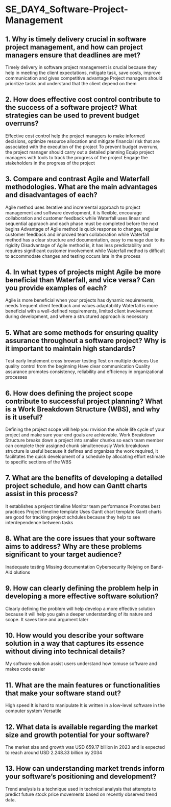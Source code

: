 # SE_DAY4_Software-Project-Management
## 1. Why is timely delivery crucial in software project management, and how can project managers ensure that deadlines are met?
Timely delivery in software project management is crucial because they help in meeting the client expectations, mitigate task, save costs, improve communication and gives competitive advantage
Project managers should prioritize tasks and understand that the client depend on them

## 2. How does effective cost control contribute to the success of a software project? What strategies can be used to prevent budget overruns?
Effective cost control help the project managers to make informed decisions, optimize resource allocation and mitigate financial risk that are associated with the execution of the project 
To prevent budget overruns, the project manager should carry out a detailed planning
Equip project managers with tools  to track the progress of the project
Engage the stakeholders in the progress of the project

## 3. Compare and contrast Agile and Waterfall methodologies. What are the main advantages and disadvantages of each?
Agile method uses iterative and incremental approach to project management and software development, it is flexible, encourage collaboration and customer feedback while Waterfall uses linear and sequential appraoch and each phase must be completed before the next begins
Advantage of Agile method is quick response to changes, regular customer feedback and improved team collaboration  while Waterfall method has a clear structure and documentation, easy to manage due to its rigidity
Disadvantage of Agile method is, it has less predictability and requires significant customer involvement while Waterfall method is difficult to accommodate changes and testing occurs late in the process

## 4. In what types of projects might Agile be more beneficial than Waterfall, and vice versa? Can you provide examples of each?
Agile is more beneficial when your projects has dynamic requirements, needs frequent client feedback and values adaptability
Waterfall is more beneficial with a well-defined requirements, limited client involvement during development, and where a structured approach is necessary 

## 5. What are some methods for ensuring quality assurance throughout a software project? Why is it important to maintain high standards?
Test early
Implement cross browser testing
Test on multiple devices
Use quality control from the beginning
Have clear communication
Quality assurance promotes consistency, reliability and efficiency in organizational processes

## 6. How does defining the project scope contribute to successful project planning? What is a Work Breakdown Structure (WBS), and why is it useful?
Defining the project scope will help you rnvision the whole life cycle of your project and make sure your end goals are achievable.
Work Breakdown Structure breaks down a project into smaller chunks so each team member can complete their assigned chunk simulteneously 
Work breakdown structure is useful because it defines and organizes the work required, it facilitates the quick development of a schedule by allocating effort estimate to specific sections of the WBS

## 7. What are the benefits of developing a detailed project schedule, and how can Gantt charts assist in this process?
It establishes a project timeline
Monitor team performance
Promotes best practices
Project timeline template
Uses Gantt chart template
Gantt charts are good for tracking project schdules because they help to see interdependence between tasks

## 8. What are the core issues that your software aims to address? Why are these problems significant to your target audience?
Inadequate testing
Missing documentation 
Cybersecurity 
Relying on Band-Aid olutions

## 9. How can clearly defining the problem help in developing a more effective software solution?
Clearly defining the problem will help develop a more effective solution because it will help you gain a deeper understanding of its nature and scope. It saves time and argument later 

## 10. How would you describe your software solution in a way that captures its essence without diving into technical details?
My software solution assist users understand how tomuse software and makes code easier

## 11. What are the main features or functionalities that make your software stand out?
High speed
It is hard to manipulate
It is written in a low-level software in the computer system
Versatile

## 12. What data is available regarding the market size and growth potential for your software?
The merket size and growth was USD 659.17 billion in 2023 and is expected to reach around USD 2.248.33 billion by 2034

## 13. How can understanding market trends inform your software’s positioning and development?
Trend analysis is a technique used in technical analysis that attempts to predict future stock price movements based on recently observed trend data.
